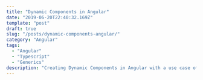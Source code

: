 ```yaml
---
title: "Dynamic Components in Angular"
date: "2019-06-20T22:40:32.169Z"
template: "post"
draft: true
slug: "/posts/dynamic-components-angular/"
category: "Angular"
tags:
  - "Angular"
  - "Typescript"
  - "Generics"
description: "Creating Dynamic Components in Angular with a use case of navigation"
---
```


